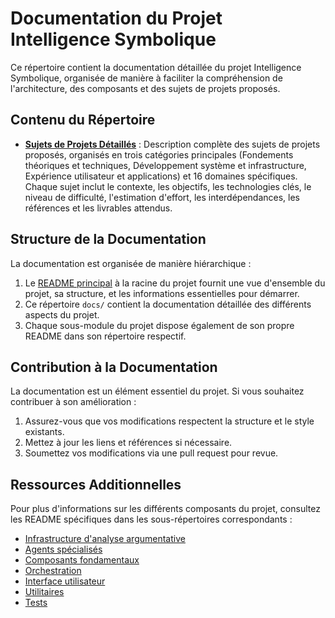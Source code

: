 # Documentation du Projet Intelligence Symbolique

Ce répertoire contient la documentation détaillée du projet Intelligence Symbolique, organisée de manière à faciliter la compréhension de l'architecture, des composants et des sujets de projets proposés.

## Contenu du Répertoire

- [**Sujets de Projets Détaillés**](./sujets_projets_detailles.md) : Description complète des sujets de projets proposés, organisés en trois catégories principales (Fondements théoriques et techniques, Développement système et infrastructure, Expérience utilisateur et applications) et 16 domaines spécifiques. Chaque sujet inclut le contexte, les objectifs, les technologies clés, le niveau de difficulté, l'estimation d'effort, les interdépendances, les références et les livrables attendus.

## Structure de la Documentation

La documentation est organisée de manière hiérarchique :

1. Le [README principal](../README.md) à la racine du projet fournit une vue d'ensemble du projet, sa structure, et les informations essentielles pour démarrer.
2. Ce répertoire `docs/` contient la documentation détaillée des différents aspects du projet.
3. Chaque sous-module du projet dispose également de son propre README dans son répertoire respectif.

## Contribution à la Documentation

La documentation est un élément essentiel du projet. Si vous souhaitez contribuer à son amélioration :

1. Assurez-vous que vos modifications respectent la structure et le style existants.
2. Mettez à jour les liens et références si nécessaire.
3. Soumettez vos modifications via une pull request pour revue.

## Ressources Additionnelles

Pour plus d'informations sur les différents composants du projet, consultez les README spécifiques dans les sous-répertoires correspondants :

- [Infrastructure d'analyse argumentative](../argumentiation_analysis/README.md)
- [Agents spécialisés](../argumentiation_analysis/agents/README.md)
- [Composants fondamentaux](../argumentiation_analysis/core/README.md)
- [Orchestration](../argumentiation_analysis/orchestration/README.md)
- [Interface utilisateur](../argumentiation_analysis/ui/README.md)
- [Utilitaires](../argumentiation_analysis/utils/README.md)
- [Tests](../argumentiation_analysis/tests/README.md)